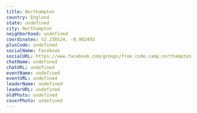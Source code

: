 ```yaml
---
title: Northampton
country: England
state: undefined
city: Northampton
neighborhood: undefined
coordinates: 52.238524, -0.902493
plusCode: undefined
socialName: Facebook
socialURL: https://www.facebook.com/groups/free.code.camp.northampton
chatName: undefined
chatURL: undefined
eventName: undefined
eventURL: undefined
leaderName: undefined
leaderURL: undefined
oldPhoto: undefined
coverPhoto: undefined
---
```


